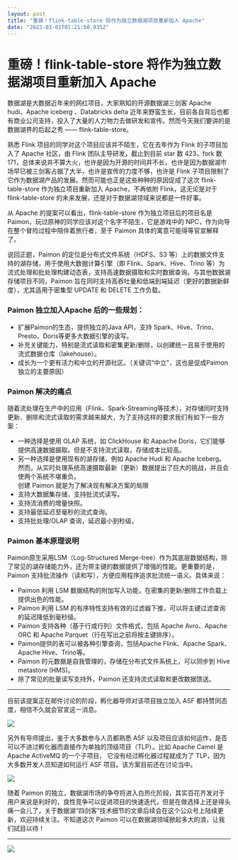 ```yaml
---
layout: post
title: "重磅！flink-table-store 将作为独立数据湖项目重新加入 Apache"
date: "2023-03-01T01:21:50.935Z"
---
```

重磅！flink-table-store 将作为独立数据湖项目重新加入 Apache
==========================================

数据湖是大数据近年来的网红项目，大家熟知的开源数据湖三剑客 Apache hudi、Apache iceberg 、Databricks delta 近年来野蛮生长，目前各自背后也都有商业公司支持，投入了大量的人力物力去做研发和宣传。然而今天我们要讲的是数据湖界的后起之秀 —— flink-table-store。

熟悉 Flink 项目的同学对这个项目应该并不陌生，它在去年作为 Flink 的子项目加入了 Apache 社区，由 Flink 团队主导研发，截止到目前 star 数 423，fork 数 171，总体来说并不算大火，也许是因为开源的时间并不长，也许是因为数据湖市场早已被三剑客占据了大半，也许是宣传的力度不够，也许是 Flink 子项目限制了它作为数据湖产品的发展。然而可能也正是这些种种的原因促成了这次 flink-table-store 作为独立项目重新加入 Apache，不再依附 Flink，这无论是对于 flink-table-store 的未来发展，还是对于数据湖领域来说都是一件好事。

从 Apache 的提案可以看出，flink-table-store 作为独立项目后的项目名是 Paimon，玩过原神的同学应该对这个名字不陌生，它是游戏中的 NPC，作为向导在整个冒险过程中陪伴着旅行者，至于 Paimon 具体的寓意可能得等官宣解释了。

说回正题，Paimon 的定位是分布式文件系统（HDFS、S3 等）上的数据文件支持的湖存储，用于使用大数据计算引擎（即 Flink、Spark、Hive、Trino 等）为流式处理和批处理构建动态表，支持高速数据摄取和实时数据查询。与其他数据湖存储项目不同，Paimon 旨在同时支持高吞吐量和低端到端延迟（更好的数据新鲜度），尤其适用于密集型 UPDATE 和 DELETE 工作负载。

### Paimon 独立加入Apache 后的一些规划：

*   扩展Paimon的生态，提供独立的Java API，支持 Spark、Hive、Trino、Presto、Doris等更多大数据引擎的读写。
*   补充关键能力，特别是流式读取和密集更新/删除，以创建统一且易于使用的流式数据仓库（lakehouse）。
*   成长为一个更有活力和中立的开源社区。（关键词“中立”，这也是促成Paimon独立的主要原因）

### Paimon 解决的痛点

随着流处理在生产中的应用（Flink、Spark-Streaming等技术），对存储同时支持更新、删除和流式读取的需求越来越大，为了支持这样的要求我们有如下一些方案：

*   一种选择是使用 OLAP 系统，如 ClickHouse 和 Aapache Doris，它们能够提供高速数据摄取。但是不支持流式读取，存储成本比较高。
*   另一种选择是使用现有的湖存储，例如 Apache Hudi 和 Apache Iceberg。然而，从实时处理系统高速摄取最新（更新）数据提出了巨大的挑战，并且会使两个系统不堪重负。  
    创建 Paimon 就是为了解决现有解决方案的局限
*   支持大数据集存储，支持批流式读写。
*   支持流消费的增量快照。
*   支持最低延迟至毫秒的流式查询。
*   支持批处理/OLAP 查询，延迟最小到秒级。

### Paimon 基本原理说明

Paimon原生采用LSM（Log-Structured Merge-tree）作为其底层数据结构，除了常见的湖存储能力外，还为带主键的数据提供了增强的性能。更重要的是，Paimon 支持批流操作（读和写），方便应用程序追求批流统一语义。具体来说：

*   Paimon 利用 LSM 数据结构的附加写入功能，在密集的更新/删除工作负载上提供出色的性能。
*   Paimon 利用 LSM 的有序特性支持有效的过滤器下推，可以将主键过滤查询的延迟降低到毫秒级。
*   Paimon 支持各种（基于行或行列）文件格式，包括 Apache Avro、Apache ORC 和 Apache Parquet（行在写出之前将按主键排序）。
*   Paimon提供的表可以被各种引擎查询，包括Apache Flink、Apache Spark、Apache Hive、Trino等。
*   Paimon 的元数据是自我管理的，存储在分布式文件系统上，可以同步到 Hive metastore (HMS)。
*   除了常见的批量读写支持外，Paimon 还支持流式读取和更改数据馈送。

* * *

目前该提案正在邮件讨论的阶段，孵化器导师对该项目独立加入 ASF 都持赞同态度，相信不久就会官宣这一消息。

![](https://img2023.cnblogs.com/blog/1491039/202303/1491039-20230301085945441-733768209.png)

另外有导师提出，鉴于大多数参与人员都熟悉 ASF 以及项目应该如何运作，是否可以不进过孵化器而直接作为单独的顶级项目（TLP）。比如 Apache Camel 是 Apache ActiveMQ 的一个子项目， 它没有经过孵化器过程就成为了 TLP，因为大多数开发人员知道如何运行 ASF 项目。该方案目前还在讨论当中。

![](https://img2023.cnblogs.com/blog/1491039/202303/1491039-20230301085949887-168881531.png)

随着 Paimon 的独立，数据湖市场的争夺将进入白热化阶段，其实百花齐发对于用户来说是利好的，良性竞争可以促进项目的快速迭代，但是在做选择上还是得头痛一会儿了，关于数据湖“四剑客”技术细节的文章后续会在这个公众号上陆续更新，欢迎持续关注。不知道这次 Paimon 可以在数据湖领域掀起多大的浪，让我们拭目以待！

* * *

![](https://img2023.cnblogs.com/blog/1491039/202301/1491039-20230117092417693-1735362128.png)